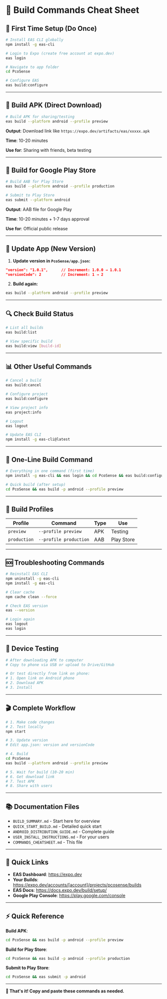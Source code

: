 # 🎯 Build Commands Cheat Sheet

## 🚀 First Time Setup (Do Once)

```bash
# Install EAS CLI globally
npm install -g eas-cli

# Login to Expo (create free account at expo.dev)
eas login

# Navigate to app folder
cd PcoSense

# Configure EAS
eas build:configure
```

---

## 📱 Build APK (Direct Download)

```bash
# Build APK for sharing/testing
eas build --platform android --profile preview
```

**Output**: Download link like `https://expo.dev/artifacts/eas/xxxxx.apk`

**Time**: 10-20 minutes

**Use for**: Sharing with friends, beta testing

---

## 🏪 Build for Google Play Store

```bash
# Build AAB for Play Store
eas build --platform android --profile production

# Submit to Play Store
eas submit --platform android
```

**Output**: AAB file for Google Play

**Time**: 10-20 minutes + 1-7 days approval

**Use for**: Official public release

---

## 🔄 Update App (New Version)

1. **Update version in `PcoSense/app.json`:**
```json
"version": "1.0.1",      // Increment: 1.0.0 → 1.0.1
"versionCode": 2         // Increment: 1 → 2
```

2. **Build again:**
```bash
eas build --platform android --profile preview
```

---

## 🔍 Check Build Status

```bash
# List all builds
eas build:list

# View specific build
eas build:view [build-id]
```

---

## 📊 Other Useful Commands

```bash
# Cancel a build
eas build:cancel

# Configure project
eas build:configure

# View project info
eas project:info

# Logout
eas logout

# Update EAS CLI
npm install -g eas-cli@latest
```

---

## 🎯 One-Line Build Command

```bash
# Everything in one command (first time)
npm install -g eas-cli && eas login && cd PcoSense && eas build:configure && eas build -p android --profile preview
```

```bash
# Quick build (after setup)
cd PcoSense && eas build -p android --profile preview
```

---

## 📍 Build Profiles

| Profile | Command | Type | Use |
|---------|---------|------|-----|
| `preview` | `--profile preview` | APK | Testing |
| `production` | `--profile production` | AAB | Play Store |

---

## 🆘 Troubleshooting Commands

```bash
# Reinstall EAS CLI
npm uninstall -g eas-cli
npm install -g eas-cli

# Clear cache
npm cache clean --force

# Check EAS version
eas --version

# Login again
eas logout
eas login
```

---

## 📱 Device Testing

```bash
# After downloading APK to computer
# Copy to phone via USB or upload to Drive/GitHub

# Or test directly from link on phone:
# 1. Open link on Android phone
# 2. Download APK
# 3. Install
```

---

## 🎬 Complete Workflow

```bash
# 1. Make code changes
# 2. Test locally
npm start

# 3. Update version
# Edit app.json: version and versionCode

# 4. Build
cd PcoSense
eas build --platform android --profile preview

# 5. Wait for build (10-20 min)
# 6. Get download link
# 7. Test APK
# 8. Share with users
```

---

## 📚 Documentation Files

- `BUILD_SUMMARY.md` - Start here for overview
- `QUICK_START_BUILD.md` - Detailed quick start
- `ANDROID_DISTRIBUTION_GUIDE.md` - Complete guide
- `USER_INSTALL_INSTRUCTIONS.md` - For your users
- `COMMANDS_CHEATSHEET.md` - This file

---

## 🔗 Quick Links

- **EAS Dashboard**: https://expo.dev
- **Your Builds**: https://expo.dev/accounts/[account]/projects/pcosense/builds
- **EAS Docs**: https://docs.expo.dev/build/setup/
- **Google Play Console**: https://play.google.com/console

---

## ⚡ Quick Reference

**Build APK**:
```bash
cd PcoSense && eas build -p android --profile preview
```

**Build for Play Store**:
```bash
cd PcoSense && eas build -p android --profile production
```

**Submit to Play Store**:
```bash
cd PcoSense && eas submit -p android
```

---

**🎉 That's it! Copy and paste these commands as needed.**


